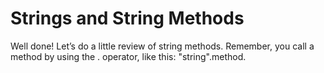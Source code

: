 # Strings and String Methods

Well done! Let’s do a little review of string methods. Remember, you call a method by using the . operator, like this: "string".method.
